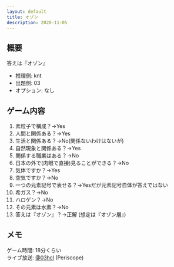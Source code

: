 ```yaml
---
layout: default
title: オゾン
description: 2020-11-05
---
```


## 概要

答えは『オゾン』

- 推理側: knt
- 出題側: 03
- オプション: なし

## ゲーム内容

1. 素粒子で構成？→Yes
2. 人間と関係ある？→Yes
3. 生活と関係ある？→No(関係ないわけはないが)
4. 自然現象と関係ある？→Yes
5. 関係する職業はある？→No
6. 日本の外で(肉眼で直接)見ることができる？→No
7. 気体ですか？→Yes
8. 空気ですか？→No
9. 一つの元素記号で表せる？→Yesだが元素記号自体が答えではない
10. 希ガス？→No
11. ハロゲン？→No
12. その元素は水素？→No
13. 答えは『オゾン』？→正解 (想定は『オゾン層』)

## メモ

ゲーム時間: 18分くらい  
ライブ放送: [@03hcl](https://www.periscope.tv/03hcl/1OdKrWOklZqGX) (Periscope)
